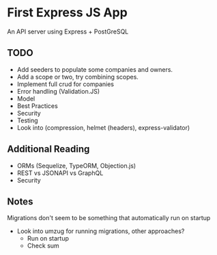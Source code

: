 # First Express JS App

An API server using Express + PostGreSQL

## TODO

* Add seeders to populate some companies and owners.
* Add a scope or two, try combining scopes.
* Implement full crud for companies
* Error handling (Validation.JS)
* Model
* Best Practices
* Security
* Testing
* Look into (compression, helmet (headers), express-validator)

## Additional Reading

* ORMs (Sequelize, TypeORM, Objection.js)
* REST vs JSONAPI vs GraphQL
* Security

## Notes

Migrations don't seem to be something that automatically run on startup

- Look into umzug for running migrations, other approaches?
  - Run on startup
  - Check sum